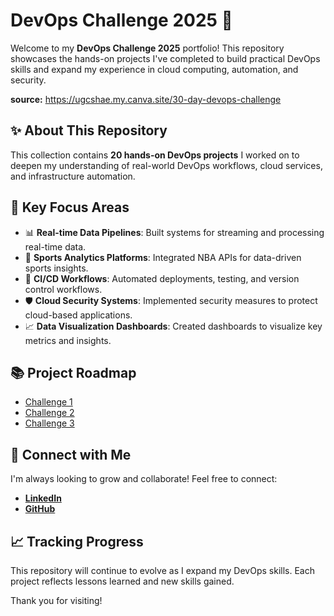 # DevOps Challenge 2025 🚀

Welcome to my **DevOps Challenge 2025** portfolio! This repository showcases the hands-on projects I've completed to build practical DevOps skills and expand my experience in cloud computing, automation, and security.

**source:** https://ugcshae.my.canva.site/30-day-devops-challenge

## ✨ About This Repository
This collection contains **20 hands-on DevOps projects** I worked on to deepen my understanding of real-world DevOps workflows, cloud services, and infrastructure automation.

## 🌟 Key Focus Areas
- 📊 **Real-time Data Pipelines**: Built systems for streaming and processing real-time data.
- 🏀 **Sports Analytics Platforms**: Integrated NBA APIs for data-driven sports insights.
- 🔄 **CI/CD Workflows**: Automated deployments, testing, and version control workflows.
- 🛡️ **Cloud Security Systems**: Implemented security measures to protect cloud-based applications.
- 📈 **Data Visualization Dashboards**: Created dashboards to visualize key metrics and insights.

## 📚 Project Roadmap

- [Challenge 1](https://github.com/Etmy03/DevOps-Challenge1)
- [Challenge 2](https://github.com/Etmy03/DevOps-Challenge2)
- [Challenge 3](https://github.com/Etmy03/DevOps-Challenge3)
<!--
- [**Challenge 4**](https://github.com/Etmy03/DevOps-Challenge4)
- [**Challenge 5**](https://github.com/Etmy03/DevOps-Challenge5)
- [**Challenge 6**](https://github.com/Etmy03/DevOps-Challenge6)
- [**Challenge 7**](https://github.com/Etmy03/DevOps-Challenge7)
- [**Challenge 8**](https://github.com/Etmy03/DevOps-Challenge8)
- [**Challenge 9**](https://github.com/Etmy03/DevOps-Challenge9)
- [**Challenge 10**](https://github.com/Etmy03/DevOps-Challenge10)
- [**Challenge 11**](https://github.com/Etmy03/DevOps-Challenge11)
- [**Challenge 12**](https://github.com/Etmy03/DevOps-Challenge12)
- [**Challenge 13**](https://github.com/Etmy03/DevOps-Challenge13)
- [**Challenge 14**](https://github.com/Etmy03/DevOps-Challenge14)
- [**Challenge 15**](https://github.com/Etmy03/DevOps-Challenge15)
- [**Challenge 16**](https://github.com/Etmy03/DevOps-Challenge16)
- [**Challenge 17**](https://github.com/Etmy03/DevOps-Challenge17)
- [**Challenge 18**](https://github.com/Etmy03/DevOps-Challenge18)
- [**Challenge 19**](https://github.com/Etmy03/DevOps-Challenge19)
- [**Challenge 20**](https://github.com/Etmy03/DevOps-Challenge20)
-->
    

## 📢 Connect with Me
I'm always looking to grow and collaborate! Feel free to connect:
- **[LinkedIn](https://www.linkedin.com/in/etmybarbosa)**
- **[GitHub](https://github.com/your-username)**

## 📈 Tracking Progress
This repository will continue to evolve as I expand my DevOps skills. Each project reflects lessons learned and new skills gained.

Thank you for visiting!

